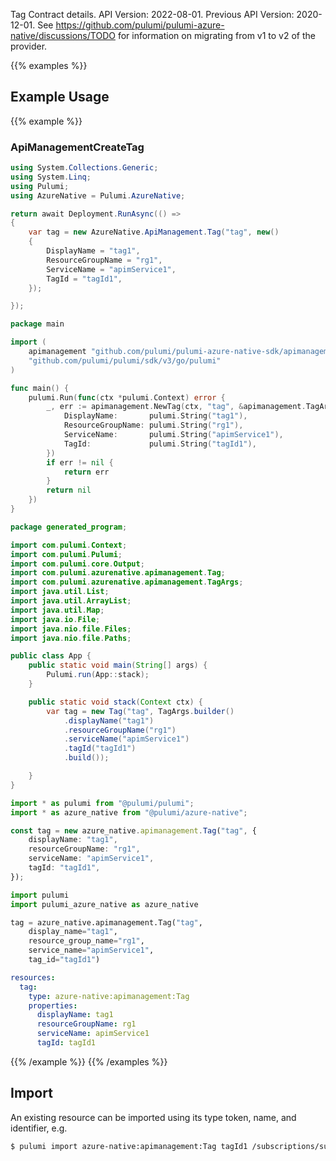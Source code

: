 Tag Contract details.
API Version: 2022-08-01.
Previous API Version: 2020-12-01. See https://github.com/pulumi/pulumi-azure-native/discussions/TODO for information on migrating from v1 to v2 of the provider.

{{% examples %}}
## Example Usage
{{% example %}}
### ApiManagementCreateTag
```csharp
using System.Collections.Generic;
using System.Linq;
using Pulumi;
using AzureNative = Pulumi.AzureNative;

return await Deployment.RunAsync(() => 
{
    var tag = new AzureNative.ApiManagement.Tag("tag", new()
    {
        DisplayName = "tag1",
        ResourceGroupName = "rg1",
        ServiceName = "apimService1",
        TagId = "tagId1",
    });

});


```

```go
package main

import (
	apimanagement "github.com/pulumi/pulumi-azure-native-sdk/apimanagement"
	"github.com/pulumi/pulumi/sdk/v3/go/pulumi"
)

func main() {
	pulumi.Run(func(ctx *pulumi.Context) error {
		_, err := apimanagement.NewTag(ctx, "tag", &apimanagement.TagArgs{
			DisplayName:       pulumi.String("tag1"),
			ResourceGroupName: pulumi.String("rg1"),
			ServiceName:       pulumi.String("apimService1"),
			TagId:             pulumi.String("tagId1"),
		})
		if err != nil {
			return err
		}
		return nil
	})
}

```

```java
package generated_program;

import com.pulumi.Context;
import com.pulumi.Pulumi;
import com.pulumi.core.Output;
import com.pulumi.azurenative.apimanagement.Tag;
import com.pulumi.azurenative.apimanagement.TagArgs;
import java.util.List;
import java.util.ArrayList;
import java.util.Map;
import java.io.File;
import java.nio.file.Files;
import java.nio.file.Paths;

public class App {
    public static void main(String[] args) {
        Pulumi.run(App::stack);
    }

    public static void stack(Context ctx) {
        var tag = new Tag("tag", TagArgs.builder()        
            .displayName("tag1")
            .resourceGroupName("rg1")
            .serviceName("apimService1")
            .tagId("tagId1")
            .build());

    }
}

```

```typescript
import * as pulumi from "@pulumi/pulumi";
import * as azure_native from "@pulumi/azure-native";

const tag = new azure_native.apimanagement.Tag("tag", {
    displayName: "tag1",
    resourceGroupName: "rg1",
    serviceName: "apimService1",
    tagId: "tagId1",
});

```

```python
import pulumi
import pulumi_azure_native as azure_native

tag = azure_native.apimanagement.Tag("tag",
    display_name="tag1",
    resource_group_name="rg1",
    service_name="apimService1",
    tag_id="tagId1")

```

```yaml
resources:
  tag:
    type: azure-native:apimanagement:Tag
    properties:
      displayName: tag1
      resourceGroupName: rg1
      serviceName: apimService1
      tagId: tagId1

```

{{% /example %}}
{{% /examples %}}

## Import

An existing resource can be imported using its type token, name, and identifier, e.g.

```sh
$ pulumi import azure-native:apimanagement:Tag tagId1 /subscriptions/subid/resourceGroups/rg1/providers/Microsoft.ApiManagement/service/apimService1/tags/tagId1 
```
